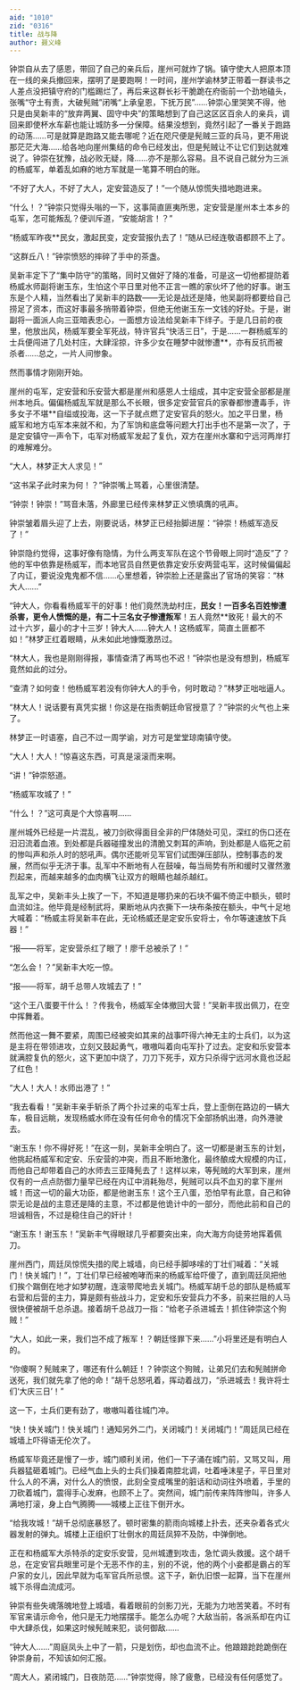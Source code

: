 ```yaml
---
aid: "1010"
zid: "0316"
title: 战与降
author: 聂义峰
---
```


钟崇自从去了感恩，带回了自己的亲兵后，崖州可就炸了锅。镇守使大人把原本顶在一线的亲兵撤回来，摆明了是要跑啊！一时间，崖州学谕林梦正带着一群读书之人差点没把镇守府的门槛踢烂了，再后来这群长衫干脆跪在府衙前一个劲地磕头，张嘴“守土有责，大破髡贼”闭嘴“上承皇恩，下抚万民”……钟崇心里哭笑不得，他只是由吴新丰的“放弃两翼、固守中央”的策略想到了自己这区区百余人的亲兵，调回来即使杯水车薪也能让城防多一分保障。结果没想到，竟然引起了一番关于跑路的动荡……可是就算是跑路又能去哪呢？近在咫尺便是髡贼三亚的兵马，更不用说那茫茫大海……给各地向崖州集结的命令已经发出，但是髡贼让不让它们到达就难说了。钟崇在犹豫，战必败无疑，降……亦不是那么容易。且不说自己就分为三派的杨威军，单着乱如麻的地方军就是一笔算不明白的账。

“不好了大人，不好了大人，定安营造反了！”一个随从惊慌失措地跑进来。

“什么！？”钟崇只觉得头嗡的一下，这事简直匪夷所思，定安营是崖州本土本乡的屯军，怎可能叛乱？便训斥道，“安能胡言！？”

“杨威军昨夜\*\*民女，激起民变，定安营报仇去了！”随从已经连敬语都顾不上了。

“这群丘八！”钟崇愤怒的摔碎了手中的茶盏。

吴新丰定下了“集中防守”的策略，同时又做好了降的准备，可是这一切他都提防着杨威水师副将谢玉东，生怕这个平日里对他不正言一瞧的家伙坏了他的好事。谢玉东是个人精，当然看出了吴新丰的路数——无论是战还是降，他吴副将都要给自己捞足了资本，而这好事最多捎带着钟崇，但绝无他谢玉东一文钱的好处。于是，谢副将一面派人向三亚暗表忠心，一面想方设法给吴新丰下绊子。于是几日前的夜里，他放出风，杨威军要全军死战，特许官兵“快活三日”，于是……一群杨威军的士兵便闯进了几处村庄，大肆淫掠，许多少女在睡梦中就惨遭\*\*，亦有反抗而被杀者……总之，一片人间惨象。

然而事情才刚刚开始。

崖州的屯军，定安营和乐安营大都是崖州和感恩人士组成，其中定安营全部都是崖州本地兵。偏偏杨威乱军就是那么不长眼，很多定安营官兵的家眷都惨遭毒手，许多女子不堪\*\*自缢或投海，这一下子就点燃了定安官兵的怒火。加之平日里，杨威军和地方屯军本来就不和，为了军饷和底盘等问题大打出手也不是第一次了，于是定安镇守一声令下，屯军对杨威军发起了复仇，双方在崖州水寨和宁远河两岸打的难解难分。

“大人，林梦正大人求见！”

“这书呆子此时来为何！？”钟崇嘴上骂着，心里很清楚。

“钟崇！钟崇！”骂音未落，外廊里已经传来林梦正义愤填膺的吼声。

钟崇皱着眉头迎了上去，刚要说话，林梦正已经抬脚进屋：“钟崇！杨威军造反了！”

钟崇隐约觉得，这事好像有隐情，为什么两支军队在这个节骨眼上同时“造反”了？他的军中依靠是杨威军，而本地官员自然更依靠定安乐安两营屯军，这时候偏偏起了内讧，要说没鬼鬼都不信……心里想着，钟崇脸上还是露出了官场的笑容：“林大人……”

“钟大人，你看看杨威军干的好事！他们竟然洗劫村庄，**民女！一百多名百姓惨遭杀害，更令人愤慨的是，有二十三名女子惨遭叛军**！五人竟然\*\*致死！最大的不过十六岁，最小的才十三岁！钟大人……钟大人！这杨威军，简直土匪都不如！”林梦正红着眼睛，从未如此地慷慨激昂过。

“林大人，我也是刚刚得报，事情查清了再骂也不迟！”钟崇也是没有想到，杨威军竟然如此的过分。

“查清？如何查！他杨威军若没有你钟大人的手令，何时敢动？”林梦正咄咄逼人。

“林大人！说话要有真凭实据！你这是在指责朝廷命官授意了？”钟崇的火气也上来了。

林梦正一时语塞，自己不过一周学谕，对方可是堂堂琼南镇守使。

“大人！大人！”惊喜这东西，可真是滚滚而来啊。

“讲！”钟崇怒道。

“杨威军攻城了！”

“什么！？”这可真是个大惊喜啊……

崖州城外已经是一片混乱，被刀剑砍得面目全非的尸体随处可见，深红的伤口还在汩汩流着血液。到处都是兵器碰撞发出的清脆又刺耳的声响，到处都是人临死之前的惨叫声和杀人时的怒吼声。偶尔还能听见军官们试图弹压部队，控制事态的发展，然而似乎无济于事。乱军中不断地有人在鼓噪，每当局势有所和缓时又骤然激烈起来，而越来越多的血肉横飞让双方的眼睛也越杀越红。

乱军之中，吴新丰头上挨了一下，不知道是哪扔来的石块不偏不倚正中额头，顿时血流如注。他毕竟是经制武将，果断地从内衣撕下一块布条按在额头，中气十足地大喊着：“杨威主将吴新丰在此，无论杨威还是定安乐安将士，令尔等速速放下兵器！”

“报——将军，定安营杀红了眼了！廖千总被杀了！”

“怎么会！？”吴新丰大吃一惊。

“报——将军，胡千总带人攻城去了！”

“这个王八蛋要干什么！？传我令，杨威军全体撤回大营！”吴新丰拔出佩刀，在空中挥舞着。

然而他这一舞不要紧，周围已经被突如其来的战事吓得六神无主的士兵们，以为这是主将在带领进攻，立刻又鼓起勇气，嗷嗷叫着向屯军扑了过去。定安和乐安营本就满腔复仇的怒火，这下更加中烧了，刀刀下死手，双方只杀得宁远河水竟也泛起了红色！

“大人！大人！水师出港了！”

“我去看看！”吴新丰亲手斩杀了两个扑过来的屯军士兵，登上歪倒在路边的一辆大车，极目远眺，发现杨威水师在没有任何命令的情况下全部扬帆出港，向外港驶去。

“谢玉东！你不得好死！”在这一刻，吴新丰全明白了。这一切都是谢玉东的计划，他挑起杨威军和定安、乐安营的冲突，而且不断地激化，最终酿成大规模的内讧，而他自己却带着自己的水师去三亚降髡去了！这样以来，等髡贼的大军到来，崖州仅有的一点点防御力量早已经在内讧中消耗殆尽，髡贼可以兵不血刃的拿下崖州城！而这一切的最大功臣，都是他谢玉东！这个王八蛋，恐怕早有此意，自己和钟崇无论是战的主意还是降的主意，不过都是他诡计中的一部分，而他此前和自己的坦诚相告，不过是稳住自己的奸计！

“谢玉东！谢玉东！”吴新丰气得眼球几乎都要突出来，向大海方向徒劳地挥着佩刀。

崖州西门，周廷凤惊慌失措的爬上城墙，向已经手脚哆嗦的丁壮们喊着：“关城门！快关城门！”，丁壮们早已经被咆哮而来的杨威军给吓傻了，直到周廷凤把他们挨个踹倒在地才如梦初醒，连滚带爬地去关城门。杨威军胡千总的部队是杨威军右营和后营的主力，算是颇有些战斗力，定安和乐安营兵力不多，前来拦阻的人马很快便被胡千总杀退。接着胡千总战刀一指：“给老子杀进城去！抓住钟崇这个狗贼！”

“大人，如此一来，我们岂不成了叛军！？朝廷怪罪下来……”小将里还是有明白人的。

“你傻啊？髡贼来了，哪还有什么朝廷！？钟崇这个狗贼，让弟兄们去和髡贼拼命送死，我们就先拿了他的命！”胡千总怒吼着，挥动着战刀，“杀进城去！我许将士们‘大庆三日’！”

这一下，士兵们更有劲了，嗷嗷叫着往城门冲。

“快！快关城门！快关城门！通知另外二门，关闭城门！关闭城门！”周廷凤已经在城墙上吓得语无伦次了。

杨威军毕竟还是慢了一步，城门顺利关闭，他们一下子涌在城门前，又骂又叫，用兵器猛砸着城门。已经气血上头的士兵们操着南腔北调，吐着唾沫星子，平日里对什么人的不满，对什么人的愤恨，此刻全变成嘴里的脏话和动词往外喷着，手里的刀砍着城门，震得手心发麻，也顾不上了。突然间，城门前传来阵阵惨叫，许多人满地打滚，身上白气腾腾——城楼上正往下倒开水。

“给我攻城！”胡千总彻底暴怒了。顿时密集的箭雨向城楼上扑去，还夹杂着各式火器发射的弹丸。城楼上正组织丁壮倒水的周廷凤猝不及防，中弹倒地。

正在和杨威军大杀特杀的定安乐安营，见州城遭到攻击，急忙调头救援。这个胡千总，在定安官兵眼里可是个无恶不作的主，别的不说，他的两个小妾都是霸占的军户家的女儿，因此早就为屯军官兵所忌恨。这下子，新仇旧恨一起算，当下在崖州城下杀得血流成河。

钟崇有些失魂落魄地登上城墙，看着眼前的剑影刀光，无能为力地苦笑着。不时有军官来请示命令，他只是无力地摆摆手。能怎么办呢？大敌当前，各派系却在内讧中大肆杀伐，如果这时候髡贼来犯，谈何御敌……

“钟大人……”周庭凤头上中了一箭，只是划伤，却也血流不止。他踉踉跄跄跪倒在钟崇身前，不知该如何汇报。

“周大人，紧闭城门，日夜防范……”钟崇觉得，除了疲惫，已经没有任何感觉了。
